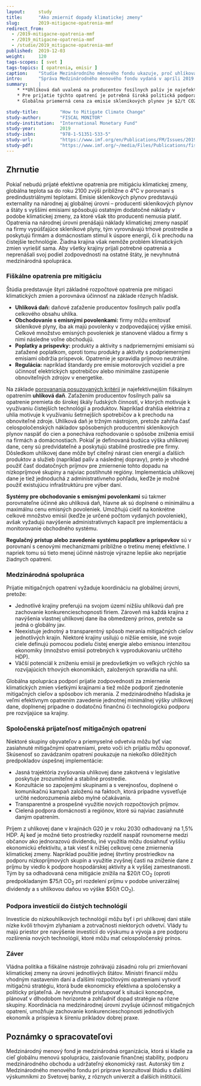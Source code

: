 ```yaml
---
layout:     study
title:      "Ako zmierniť dopady klimatickej zmeny"
slug:       2019-mitigacne-opatrenia-mmf
redirect_from:
  - /2019-mitigacne-opatrenia-mmf
  - /2019_mitigacne-opatrenia-mmf
  - /studie/2019_mitigacne-opatrenia-mmf
published:  2019-12-03
weight:     120
tags-scopes: [ svet ]
tags-topics: [ opatrenia, emisir ]
caption:    "Studie Mezinárodního měnového fondu ukazuje, proč uhlíková daň a emisní povolenky jsou efektivní opatření."
intro:      "Správa Medzinárodného menového fondu vydaná v apríli 2019 zdôrazňuje zásadnú úlohu fiškálnych nástrojov pre mitigáciu klimatickej zmeny. Fiškálne nástroje sú opatrenia založené na daniach a rozpočtových výdavkoch ako je napríklad daň z pridanej hodnoty, daň z tabaku alebo poistenie v nezamestnanosti. Pre zmiernenie klimatickej zmeny môžu vlády použiť uhlíkovú daň, obchod s emisnými povolenkami, reguláciu alebo systém poplatkov a príspevkov."
summary:    |
    * **Uhlíková daň uvalená na producentov fosílnych palív je najefektívnejším opatrením** pre mitigáciu klimatickej zmeny, pretože necháva na firmách a domácnostiach voľbu najmenej nákladného spôsobu zníženia spotreby energií a emisií.
    * Pre prijatie týchto opatrení je potrebná široká politická podpora. Príjmy z uhlíkovej dane môžu byť využité  **na zmiernenie dopadov na nízkopríjmové skupiny a najviac zasiahnuté regióny ako investície do čistejších technológií alebo na podporu ekonomiky znížením daní z príjmu**
    * Globálna priemerná cena za emisie skleníkových plynov je $2/t CO2, avšak obmedzenie globálneho otepľovania do 2°C vyžaduje cenu $75/t CO2 v roku 2030. **Medzinárodná spolupráca krajín je kľúčová, napríklad v zavedení minimálnej ceny za emisie skleníkových plynov.** Pre rozvíjajúce sa krajiny môže byť stanovená nižšia minimálna cena alebo môžu obdržať priamu finančnú podporu.

study-title:        "How to Mitigate Climate Change"
study-author:       "FISCAL MONITOR"
study-institution:  "International Monetary Fund"
study-year:         2019
study-isbn:         "978-1-51351-533-5"
study-url:          "https://www.imf.org/en/Publications/FM/Issues/2019/09/12/fiscal-monitor-october-2019"
study-pdf:          "https://www.imf.org/~/media/Files/Publications/fiscal-monitor/2019/October/English/text.ashx?la=en"
---
```


## Zhrnutie

Pokiaľ nebudú prijaté efektívne opatrenia pre mitigáciu klimatickej zmeny, globálna teplota sa do roku 2100 zvýši približne o 4°C v porovnaní s predindustriálnymi teplotami. Emisie skleníkových plynov predstavujú <glossary id="externalita">externality</glossary> na národnej aj globálnej úrovni – producenti skleníkových plynov a štáty s vyššími emisiami spôsobujú ostatným dodatočné náklady v podobe klimatickej zmeny, za ktoré však títo producenti nemusia platiť. Opatrenia na národnej úrovni prenášajú náklady klimatickej zmeny naspäť na firmy vypúšťajúce skleníkové plyny, tým vyrovnávajú trhové prostredie a poskytujú firmám a domácnostiam stimul k úspore energií, či k prechodu na čistejšie technológie. Žiadna krajina však nemôže problém klimatických zmien vyriešiť sama. Aby všetky krajiny prijali potrebné opatrenia a neprenášali svoj podiel zodpovednosti na ostatné štáty, je nevyhnutná medzinárodná spolupráca.

### Fiškálne opatrenia pre mitigáciu

Štúdia predstavuje štyri základné rozpočtové opatrenia pre <glossary id="mitigace">mitigaci</glossary> klimatických zmien a porovnáva účinnosť na základe rôznych hľadísk.

* **Uhlíková daň:** daňové zaťaženie producentov fosílnych palív podľa celkového obsahu uhlíka.
* **Obchodovanie s emisnými povolenkami:** firmy môžu emitovať skleníkové plyny, iba ak majú povolenky v zodpovedajúcej výške emisií. Celkové množstvo emisných povoleniek je stanovené vládou a firmy s nimi následne voľne obchodujú.
* **Poplatky a príspevky:** produkty a aktivity s nadpriemernými emisiami sú zaťažené poplatkom, oproti tomu produkty a aktivity s podpriemernými emisiami obdržia príspevok. Opatrenie je spravidla príjmovo neutrálne.
* **Regulácia:** napríklad štandardy pre emisie motorových vozidiel a pre účinnosť elektrických spotrebičov alebo minimálne zastúpenie obnoviteľných zdrojov v energetike.

Na základe [porovanania posuzovaných kritérií](/infografiky/mitigacni-opatreni-mmf) je najefektívnejším fiškálnym opatrením **uhlíková daň**. Zaťažením producentov fosílnych palív sa opatrenie premieta do širokej škály ľudských činností, v ktorých motivuje k využívaniu čistejších technológií a produktov. Napríklad drahšia elektrina z uhlia motivuje k využívaniu šetrnejších spotrebičov a k prechodu na obnoviteľné zdroje. Uhlíková daň je tržným nástrojom, pretože zahŕňa časť celospoločenských nákladov spôsobených producentmi skleníkových plynov naspäť do cien a ponecháva rozhodovanie o spôsobe zníženia emisií na firmách a domácnostiach. Pokiaľ je definovaná budúca výška uhlíkovej dane, ceny sú predvídateľné a poskytujú stabilné prostredie pre firmy. Dôsledkom uhlíkovej dane môže byť citeľný nárast cien energií a ďalších produktov a služieb (napríklad palív a následnej dopravy), preto je vhodné použiť časť dodatočných príjmov pre zmiernenie tohto dopadu na nízkopríjmové skupiny a najviac postihnuté regióny. Implementácia uhlíkovej dane je tiež jednoduchá z administratívneho pohľadu, keďže je možné použiť existujúcu infraštruktúru pre výber daní.

**Systémy pre obchodovanie s emisnými povolenkami** sú takmer porovnateľne účinné ako uhlíková daň, hlavne ak sú doplnené o minimálnu a maximálnu cenu emisných povoleniek. Umožňujú cieliť na konkrétne celkové množstvo emisií (keďže je určené počtom vydaných povoleniek), avšak vyžadujú navýšenie administratívnych kapacít pre implementáciu a monitorovanie obchodného systému.

**Regulačný prístup alebo zavedenie systému poplatkov a príspevkov** sú v porovnaní s cenovými mechanizmami približne o tretinu menej efektívne. I napriek tomu sú tieto menej účinné nástroje výrazne lepšie ako neprijatie žiadnych opatrení.

### Medzinárodná spolupráca

Prijatie mitigačných opatrení vyžaduje koordináciu na globálnej úrovni, pretože:

* Jednotlivé krajiny preferujú na svojom území nižšiu uhlíkovú daň pre zachovanie konkurencieschopnosti firiem. Zároveň má každá krajina z navýšenia vlastnej uhlíkovej dane iba obmedzený prínos, pretože sa jedná o globálny jav.
* Neexistuje jednotný a transparentný spôsob merania mitigačných cieľov jednotlivých krajín. Niektoré krajiny usilujú o nižšie emisie, iné svoje ciele definujú pomocou podielu čistej energie alebo emisnou intenzitou ekonomiky (množstvo emisií potrebných k vyprodukovaniu určitého HDP).
* Väčší potenciál k zníženiu emisií je predovšetkým vo veľkých rýchlo sa rozvíjajúcich trhových ekonomikách, založených spravidla na uhlí.

Globálna spolupráca podporí prijatie zodpovednosti za zmiernenie klimatických zmien všetkými krajinami a tiež môže podporiť zjednotenie mitigačných cieľov a spôsobov ich merania. Z medzinárodného hľadiska je veľmi efektívnym opatrením zavedenie jednotnej minimálnej výšky uhlíkovej dane, doplnenej prípadne o dodatočnú finančnú či technologickú podporu pre rozvíjajúce sa krajiny.

### Spoločenská prijateľnosť mitigačných opatrení

Niektoré skupiny obyvateľov a priemyselné odvetvia môžu byť viac zasiahnuté mitigačnými opatreniami, preto voči ich prijatiu môžu oponovať. Skúsenosť so zavádzaním opatrení poukazuje na niekoľko dôležitých predpokladov úspešnej implementácie:

* Jasná trajektória zvyšovania uhlíkovej dane zakotvená v legislatíve poskytuje zrozumiteľné a stabilné prostredie.
* Konzultácie so zapojenými skupinami a s verejnosťou, doplnené o komunikačnú kampaň založenú na faktoch, ktorá prípadne vysvetľuje určité nedorozumenia alebo mylné očakávania.
* Transparentné a prospešné využitie nových rozpočtových príjmov.
* Cielená podpora domácností a regiónov, ktoré sú najviac zasiahnuté daným opatrením.

Príjem z uhlíkovej dane v krajinách G20 je v roku 2030 odhadovaný na 1,5% HDP. Aj keď je možné tieto prostriedky rozdeliť naspäť rovnomerne medzi občanov ako jednorazovú dividendu, iné využitia môžu dosiahnuť vyššiu ekonomickú efektivitu, a tak viesť k nižšej celkovej cene zmiernenia klimatickej zmeny. Napríklad použitie jednej štvrtiny prostriedkov na podporu nízkopríjmových skupín a využitie zvyšnej časti na zníženie dane z príjmu by viedlo k podpore hospodárskej aktivity a k vyššej zamestnanosti. Tým by sa odhadovaná cena mitigácie znížila na $20/t CO<sub>2</sub> (oproti predpokladaným $75/t CO<sub>2</sub> pri rozdelení príjmu v podobe univerzálnej dividendy a s uhlíkovou daňou vo výške $50/t CO<sub>2</sub>).

### Podpora investícií do čistých technológií

Investície do nízkouhlíkových technológií môžu byť i pri uhlíkovej dani stále nízke kvôli trhovým zlyhaniam a zotrvačnosti niektorých odvetví. Vlády tu majú priestor pre navýšenie investícií do výskumu a vývoja a pre podporu rozšírenia nových technológií, ktoré môžu mať celospoločenský prínos.

### Záver

Vládna politika a fiškálne nástroje zohrávajú zásadnú rolu pri zmierňovaní klimatickej zmeny na úrovni jednotlivých štátov. Ministri financií môžu vhodným nastavením daní a ďalšími rozpočtovými opatreniami vytvoriť mitigačnú stratégiu, ktorá bude ekonomicky efektívna a spoločensky a politicky prijateľná. Je nevyhnutné pristupovať k situácii koncepčne, plánovať v dlhodobom horizonte a zohľadniť dopad stratégie na rôzne skupiny. Koordinácia na medzinárodnej úrovni zvyšuje účinnosť mitigačných opatrení, umožňuje zachovanie konkurencieschopnosti jednotlivých ekonomík a prispieva k šíreniu príkladov dobrej praxe.

## Poznámky o spracovateľovi

Medzinárodný menový fond je medzinárodná organizácia, ktorá si kladie za cieľ globálnu menovú spoluprácu, zaisťovanie finančnej stability, podporu medzinárodného obchodu a udržateľný ekonomický rast. Autorský tím z Medzinárodného menového fondu pri príprave konzultoval štúdiu s ďalšími výskumníkmi zo Svetovej banky, z rôznych univerzít a ďalších inštitúcií.
